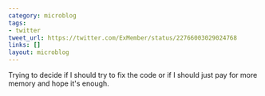 ```yaml
---
category: microblog
tags:
- twitter
tweet_url: https://twitter.com/ExMember/status/22766003029024768
links: []
layout: microblog
---
```

Trying to decide if I should try to fix the code or if I should just pay for more memory and hope it's enough.
